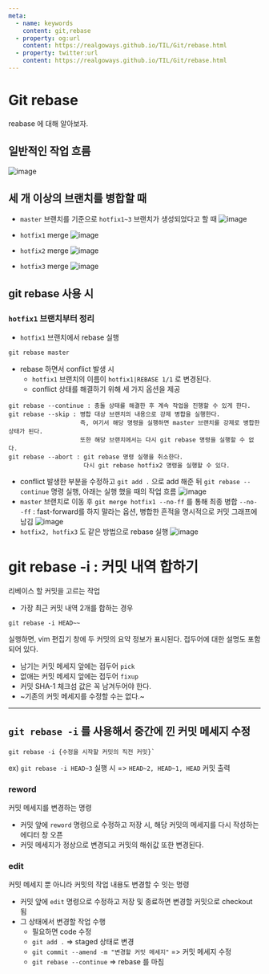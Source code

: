 ```yaml
---
meta:
  - name: keywords
    content: git,rebase
  - property: og:url
    content: https://realgoways.github.io/TIL/Git/rebase.html
  - property: twitter:url
    content: https://realgoways.github.io/TIL/Git/rebase.html
---
```


# Git rebase

reabase 에 대해 알아보자.

## 일반적인 작업 흐름
![image](https://user-images.githubusercontent.com/15275415/89151746-9767d400-d59c-11ea-9724-1910ff5a44a1.png)

## 세 개 이상의 브랜치를 병합할 때
- `master` 브랜치를 기준으로 `hotfix1~3` 브랜치가 생성되었다고 할 때
![image](https://user-images.githubusercontent.com/15275415/89151627-5cfe3700-d59c-11ea-99f1-9470bff2be11.png)

- `hotfix1` merge
![image](https://user-images.githubusercontent.com/15275415/89151653-67203580-d59c-11ea-8f36-d12ac2b9d99e.png)

- `hotfix2` merge
![image](https://user-images.githubusercontent.com/15275415/89151687-769f7e80-d59c-11ea-9136-1273104c0d12.png)

- `hotfix3` merge
![image](https://user-images.githubusercontent.com/15275415/89151710-83bc6d80-d59c-11ea-9233-f38dd9267f91.png)

## git rebase 사용 시

### `hotfix1` 브랜치부터 정리
- `hotfix1` 브랜치에서 rebase 실행
```ts
git rebase master
```

- rebase 하면서 conflict 발생 시
  - `hotfix1` 브랜치의 이름이 `hotfix1|REBASE 1/1` 로 변경된다.
  - conflict 상태를 해결하기 위해 세 가지 옵션을 제공
```
git rebase --continue : 충돌 상태를 해결한 후 계속 작업을 진행할 수 있게 한다.
git rebase --skip : 병합 대상 브랜치의 내용으로 강제 병합을 실행한다.
                    즉, 여기서 해당 명령을 실행하면 master 브랜치를 강제로 병합한 상태가 된다.
                    또한 해당 브랜치에서는 다시 git rebase 명령을 실행할 수 없다.
git rebase --abort : git rebase 명령 실행을 취소한다.
                     다시 git rebase hotfix2 명령을 실행할 수 있다.
```
  - conflict 발생한 부분을 수정하고 `git add .` 으로 add 해준 뒤
    `git rebase --continue` 명령 실행, 아래는 실행 했을 때의 작업 흐름
![image](https://user-images.githubusercontent.com/15275415/89151782-aea6c180-d59c-11ea-958c-3e5f06b25b81.png)
  - `master` 브랜치로 이동 후 `git merge hotfix1 --no-ff` 를 통해 최종 병합
    `--no--ff` : fast-forward를 하지 말라는 옵션, 병합한 흔적을 명시적으로 커밋 그래프에 남김
![image](https://user-images.githubusercontent.com/15275415/89151799-bb2b1a00-d59c-11ea-9d71-853ef117a2ac.png)
- `hotfix2, hotfix3` 도 같은 방법으로 rebase 실행
![image](https://user-images.githubusercontent.com/15275415/89151868-da29ac00-d59c-11ea-9bcc-038998ac794b.png)

# git rebase -i : 커밋 내역 합하기

리베이스 할 커밋을 고르는 작업

- 가장 최근 커밋 내역 2개를 합하는 경우
```
git rebase -i HEAD~~
```
실행하면, vim 편집기 창에 두 커밋의 요약 정보가 표시된다.
접두어에 대한 설명도 포함되어 있다.

- 남기는 커밋 메세지 앞에는 접두어 `pick`
- 없애는 커밋 메세지 앞에는 접두어 `fixup`
- 커밋 SHA-1 체크섬 값은 꼭 남겨두어야 한다.
- ~기존의 커밋 메세지를 수정할 수는 없다.~

---

## `git rebase -i` 를 사용해서 중간에 낀 커밋 메세지 수정
```
git rebase -i {수정을 시작할 커밋의 직전 커밋}`
```
ex) `git rebase -i HEAD~3` 실행 시
=> `HEAD~2, HEAD~1, HEAD` 커밋 출력

### reword
커밋 메세지를 변경하는 명령
- 커밋 앞에 `reword` 명령으로 수정하고 저장 시, 해당 커밋의 메세지를 다시 작성하는 에디터 창 오픈
- 커밋 메세지가 정상으로 변경되고 커밋의 해쉬값 또한 변경된다.

### edit
커밋 메세지 뿐 아니라 커밋의 작업 내용도 변경할 수 잇는 명령
- 커밋 앞에 `edit` 명령으로 수정하고 저장 및 종료하면 변경할 커밋으로 checkout 됨
- 그 상태에서 변경할 작업 수행
  - 필요하면 code 수정
  - `git add .` => staged 상태로 변경
  - `git commit --amend -m "변경할 커밋 메세지"` => 커밋 메세지 수정
  - `git rebase --continue` => rebase 를 마침